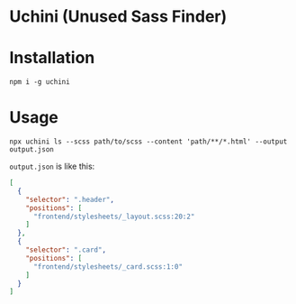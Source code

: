 Uchini (Unused Sass Finder)
=================

# Installation
```sh-session
npm i -g uchini
```

# Usage
```sh-session
npx uchini ls --scss path/to/scss --content 'path/**/*.html' --output output.json
```

`output.json` is like this:

```json
[
  {
    "selector": ".header",
    "positions": [
      "frontend/stylesheets/_layout.scss:20:2"
    ]
  },
  {
    "selector": ".card",
    "positions": [
      "frontend/stylesheets/_card.scss:1:0"
    ]
  }
]
```
